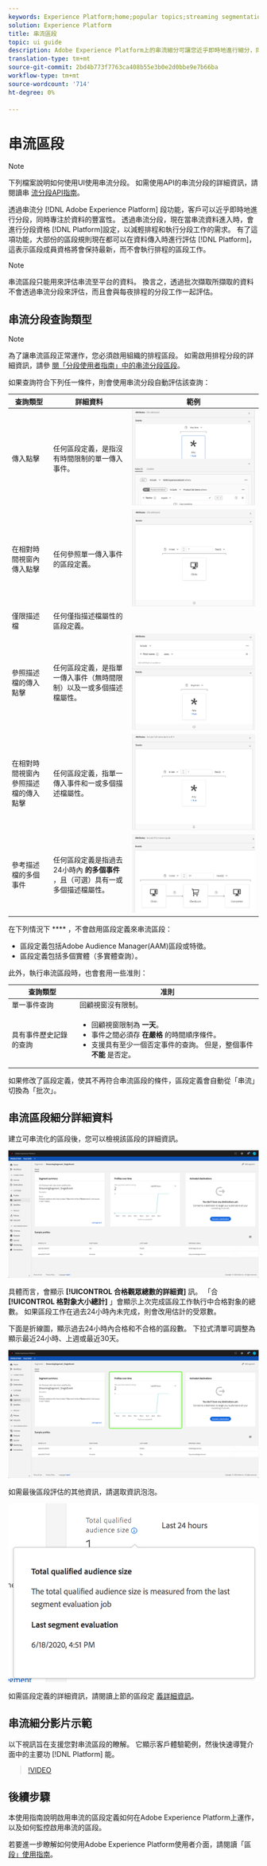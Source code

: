 ```yaml
---
keywords: Experience Platform;home;popular topics;streaming segmentation;Segmentation;Segmentation Service;segmentation service;ui guide;
solution: Experience Platform
title: 串流區段
topic: ui guide
description: Adobe Experience Platform上的串流細分可讓您近乎即時地進行細分，同時專注於資料的豐富性。 透過串流分段，區段資格現在會在資料進入平台時進行，以減輕排程和執行分段工作的需求。 有了這項功能，大部份的區段規則現在都可以在資料傳入平台時進行評估，這表示區段成員資格將會保持最新，而不會執行排程的區段工作。
translation-type: tm+mt
source-git-commit: 2bd4b773f7763ca408b55e3b0e2d0bbe9e7b66ba
workflow-type: tm+mt
source-wordcount: '714'
ht-degree: 0%

---
```



# 串流區段

>[!NOTE]
>
>下列檔案說明如何使用UI使用串流分段。 如需使用API的串流分段的詳細資訊，請閱讀串 [流分段API指南](../api/streaming-segmentation.md)。

透過串流分 [!DNL Adobe Experience Platform] 段功能，客戶可以近乎即時地進行分段，同時專注於資料的豐富性。 透過串流分段，現在當串流資料進入時，會進行分段資格 [!DNL Platform]設定，以減輕排程和執行分段工作的需求。 有了這項功能，大部份的區段規則現在都可以在資料傳入時進行評估 [!DNL Platform]，這表示區段成員資格將會保持最新，而不會執行排程的區段工作。

>[!NOTE]
>
>串流區段只能用來評估串流至平台的資料。 換言之，透過批次擷取所擷取的資料不會透過串流分段來評估，而且會與每夜排程的分段工作一起評估。

## 串流分段查詢類型

>[!NOTE]
>
>為了讓串流區段正常運作，您必須啟用組織的排程區段。 如需啟用排程分段的詳細資訊，請參 [閱「分段使用者指南」中的串流分段區段](./overview.md#scheduled-segmentation)。

如果查詢符合下列任一條件，則會使用串流分段自動評估該查詢：

| 查詢類型 | 詳細資料 | 範例 |
| ---------- | ------- | ------- |
| 傳入點擊 | 任何區段定義，是指沒有時間限制的單一傳入事件。 | ![](../images/ui/streaming-segmentation/incoming-hit.png) |
| 在相對時間視窗內傳入點擊 | 任何參照單一傳入事件的區段定義。 | ![](../images/ui/streaming-segmentation/relative-hit-success.png) |
| 僅限描述檔 | 任何僅指描述檔屬性的區段定義。 |  |
| 參照描述檔的傳入點擊 | 任何區段定義，是指單一傳入事件（無時間限制）以及一或多個描述檔屬性。 | ![](../images/ui/streaming-segmentation/profile-hit.png) |
| 在相對時間視窗內參照描述檔的傳入點擊 | 任何區段定義，指單一傳入事件和一或多個描述檔屬性。 | ![](../images/ui/streaming-segmentation/profile-relative-success.png) |
| 參考描述檔的多個事件 | 任何區段定義是指過去24小時內 **的多個事件** ，且（可選）具有一或多個描述檔屬性。 | ![](../images/ui/streaming-segmentation/event-history-success.png) |

在下列情況下 **** ，不會啟用區段定義來串流區段：

- 區段定義包括Adobe Audience Manager(AAM)區段或特徵。
- 區段定義包括多個實體（多實體查詢）。

此外，執行串流區段時，也會套用一些准則：

| 查詢類型 | 准則 |
| ---------- | -------- |
| 單一事件查詢 | 回顧視窗沒有限制。 |
| 具有事件歷史記錄的查詢 | <ul><li>回顧視窗限制為 **一天**。</li><li>事件之間必須存 **在嚴格** 的時間順序條件。</li><li>支援具有至少一個否定事件的查詢。 但是，整個事件 **不能** 是否定。</li></ul> |

如果修改了區段定義，使其不再符合串流區段的條件，區段定義會自動從「串流」切換為「批次」。

## 串流區段細分詳細資料

建立可串流化的區段後，您可以檢視該區段的詳細資訊。

![](../images/ui/streaming-segmentation/monitoring-streaming-segment.png)

具體而言，會顯示 **[!UICONTROL 合格觀眾總數的詳細資]** 訊。 「合 **[!UICONTROL 格對象大小總計]** 」會顯示上次完成區段工作執行中合格對象的總數。 如果區段工作在過去24小時內未完成，則會改用估計的受眾數。

下面是折線圖，顯示過去24小時內合格和不合格的區段數。 下拉式清單可調整為顯示最近24小時、上週或最近30天。

![](../images/ui/streaming-segmentation/monitoring-streaming-segment-graph.png)

如需最後區段評估的其他資訊，請選取資訊泡泡。

![](../images/ui/streaming-segmentation/info-bubble.png)

如需區段定義的詳細資訊，請閱讀上節的區段定 [義詳細資訊](#segment-details)。

## 串流細分影片示範

以下視訊旨在支援您對串流區段的瞭解。 它顯示客戶體驗範例，然後快速導覽介面中的主要功 [!DNL Platform] 能。

>[!VIDEO](https://video.tv.adobe.com/v/36184?quality=12&learn=on)

## 後續步驟

本使用指南說明啟用串流的區段定義如何在Adobe Experience Platform上運作，以及如何監控啟用串流的區段。

若要進一步瞭解如何使用Adobe Experience Platform使用者介面，請閱讀「區 [段」使用指南](./overview.md)。